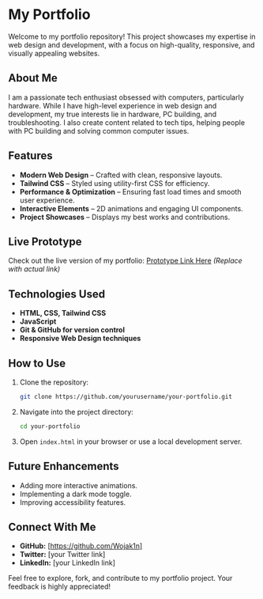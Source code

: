 # My Portfolio

Welcome to my portfolio repository! This project showcases my expertise in web design and development, with a focus on high-quality, responsive, and visually appealing websites.

## About Me
I am a passionate tech enthusiast obsessed with computers, particularly hardware. While I have high-level experience in web design and development, my true interests lie in hardware, PC building, and troubleshooting. I also create content related to tech tips, helping people with PC building and solving common computer issues.

## Features
- **Modern Web Design** – Crafted with clean, responsive layouts.
- **Tailwind CSS** – Styled using utility-first CSS for efficiency.
- **Performance & Optimization** – Ensuring fast load times and smooth user experience.
- **Interactive Elements** – 2D animations and engaging UI components.
- **Project Showcases** – Displays my best works and contributions.

## Live Prototype
Check out the live version of my portfolio:
[Prototype Link Here](#) *(Replace with actual link)*

## Technologies Used
- **HTML, CSS, Tailwind CSS**
- **JavaScript**
- **Git & GitHub for version control**
- **Responsive Web Design techniques**

## How to Use
1. Clone the repository:
   ```sh
   git clone https://github.com/yourusername/your-portfolio.git
   ```
2. Navigate into the project directory:
   ```sh
   cd your-portfolio
   ```
3. Open `index.html` in your browser or use a local development server.

## Future Enhancements
- Adding more interactive animations.
- Implementing a dark mode toggle.
- Improving accessibility features.

## Connect With Me
- **GitHub:** [https://github.com/Wojak1n]
- **Twitter:** [your Twitter link]
- **LinkedIn:** [your LinkedIn link]

Feel free to explore, fork, and contribute to my portfolio project. Your feedback is highly appreciated!

